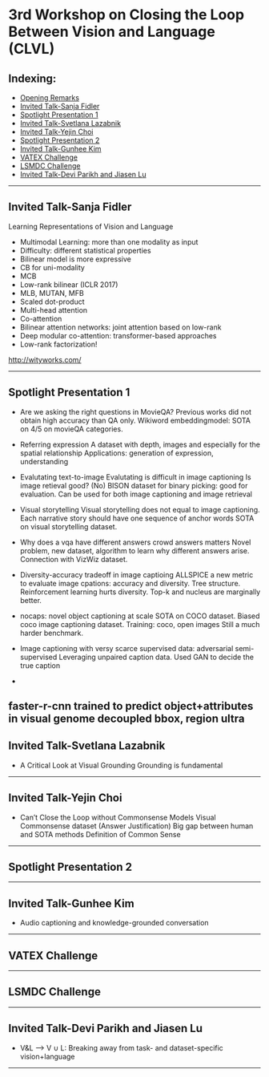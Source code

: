 # 3rd Workshop on Closing the Loop Between Vision and Language (CLVL)

## Indexing:
- [Opening Remarks](#Opening-Remarks)
- [Invited Talk-Sanja Fidler](#Invited-Talk-Sanja-Fidler)
- [Spotlight Presentation 1](#Spotlight-Presentation-1)
- [Invited Talk-Svetlana Lazabnik](#Invited-Talk-Svetlana-Lazabnik)
- [Invited Talk-Yejin Choi](#Invited-Talk-Yejin-Choi)
- [Spotlight Presentation 2](#Spotlight-Presentation-2)
- [Invited Talk-Gunhee Kim](#Invited-Talk-Gunhee-Kim)
- [VATEX Challenge](#VATEX-Challenge)
- [LSMDC Challenge](#LSMDC-Challenge)
- [Invited Talk-Devi Parikh and Jiasen Lu](#Invited-Talk-Devi-Parikh-and-Jiasen-Lu)

---
## Invited Talk-Sanja Fidler
Learning Representations of Vision and Language
- Multimodal Learning: more than one modality as input
- Difficulty: different statistical properties
- Bilinear model is more expressive
- CB for uni-modality
- MCB
- Low-rank bilinear (ICLR 2017)
- MLB, MUTAN, MFB
- Scaled dot-product
- Multi-head attention
- Co-attention
- Bilinear attention networks: joint attention based on low-rank 
- Deep modular co-attention: transformer-based approaches
- Low-rank factorization!

http://wityworks.com/

---
## Spotlight Presentation 1
- Are we asking the right questions in MovieQA? 
Previous works did not obtain high accuracy than QA only.
Wikiword embeddingmodel: SOTA on 4/5 on movieQA categories.

- Referring expression
A dataset with depth, images and especially for the spatial relationship
Applications: generation of expression, understanding

- Evalutating text-to-image
Evalutating is difficult in image captioning
Is image retieval good? (No)
BISON dataset for binary picking: good for evaluation.
Can be used for both image captioning and image retrieval

- Visual storytelling
Visual storytelling does not equal to image captioning.
Each narrative story should have one sequence of anchor words
SOTA on visual storytelling dataset.

- Why does a vqa have different answers
crowd answers matters
Novel problem, new dataset, algorithm to learn why different answers arise.
Connection with VizWiz dataset.

- Diversity-accuracy tradeoff in image captioing
ALLSPICE
a new metric to evaluate image cpations: accuracy and diversity.
Tree structure.
Reinforcement learning hurts diversity.
Top-k and nucleus are marginally better.

- nocaps: novel object captioning at scale
SOTA on COCO dataset.
Biased coco image captioning dataset.
Training: coco, open images
Still a much harder benchmark.

- Image captioning with versy scarce supervised data: adversarial semi-supervised
Leveraging unpaired caption data.
Used GAN to decide the true caption

- 
faster-r-cnn trained to predict object+attributes in visual genome
decoupled bbox, region ultra
---
## Invited Talk-Svetlana Lazabnik
- A Critical Look at Visual Grounding
Grounding is fundamental 
---
## Invited Talk-Yejin Choi
- Can’t Close the Loop without Commonsense Models
Visual Commonsense dataset (Answer Justification)
Big gap between human and SOTA methods
Definition of Common Sense

---
## Spotlight Presentation 2


---
## Invited Talk-Gunhee Kim
- Audio captioning and knowledge-grounded conversation


---
## VATEX Challenge


--- 
## LSMDC Challenge




---
## Invited Talk-Devi Parikh and Jiasen Lu
- V&L --> V ∪ L: Breaking away from task- and dataset-specific vision+language 


---
